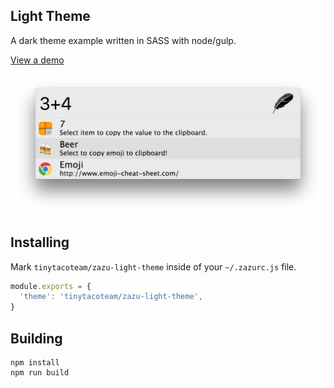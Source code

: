 ## Light Theme

A dark theme example written in SASS with node/gulp.

[View a demo](https://tinytacoteam.github.io/zazu-theme-playbook/#tinytacoteam/zazu-light-theme)

![Screenshot](./images/screenshot.png)

## Installing

Mark `tinytacoteam/zazu-light-theme` inside of your `~/.zazurc.js` file.

~~~ javascript
module.exports = {
  'theme': 'tinytacoteam/zazu-light-theme',
}
~~~

## Building

~~~
npm install
npm run build
~~~
